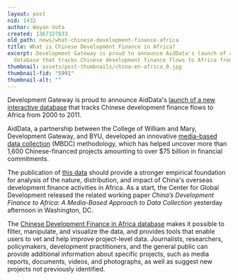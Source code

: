 ```yaml
---
layout: post
nid: 1432
author: Wayan Vota
created: 1367327833
old_path: news/what-chinese-development-finance-africa
title: What is Chinese Development Finance in Africa?
excerpt: Development Gateway is proud to announce AidData's launch of a new interactive
  database that tracks Chinese development finance flows to Africa from 2000 to 2011.
thumbnail: assets/post-thumbnails/china-en-africa_0.jpg
thumbnail-fid: "5991"
thumbnail-alt: ""
---
```


Development Gateway is proud to announce AidData's [launch of a new interactive database](http://china.aiddata.org/) that tracks Chinese development finance flows to Africa from 2000 to 2011.

AidData, a partnership between the College of William and Mary, Development Gateway, and BYU, developed an innovative [media-based data collection](http://www.wm.edu/offices/itpir/aiddata/aiddata_research_projects/index.php) (MBDC) methodology, which has helped uncover more than 1,600 Chinese-financed projects amounting to over $75 billion in financial commitments.

The publication of [this data](http://china.aiddata.org/) should provide a stronger empirical foundation for analysis of the nature, distribution, and impact of China's overseas development finance activities in Africa. As a start, the Center for Global Development released the related working paper *China’s Development Finance to Africa: A Media-Based Approach to Data Collection* yesterday afternoon in Washington, DC.

The [Chinese Development Finance in Africa database](http://china.aiddata.org/) makes it possible to filter, manipulate, and visualize the data, and provides tools that enable users to vet and help improve project-level data. Journalists, researchers, policymakers, development practitioners, and the general public can provide additional information about specific projects, such as media reports, documents, videos, and photographs, as well as suggest new projects not previously identified.
